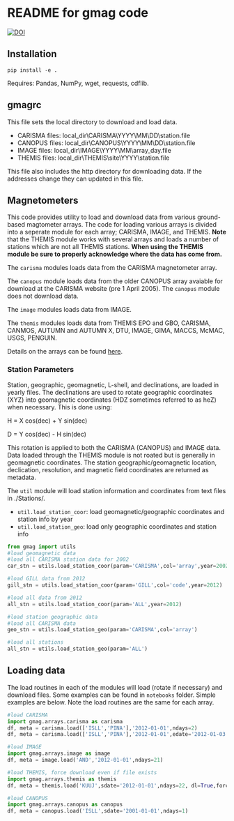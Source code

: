 # README for gmag code

[![DOI](https://zenodo.org/badge/186512442.svg)](https://zenodo.org/badge/latestdoi/186512442)

## Installation

```pip install -e .```

Requires: Pandas, NumPy, wget, requests, cdflib.

## gmagrc

This file sets the local directory to download and load data. 

- CARISMA files: local_dir\CARISMA\YYYY\MM\DD\station.file
- CANOPUS files: local_dir\CANOPUS\YYYY\MM\DD\station.file
- IMAGE files: local_dir\IMAGE\YYYY\MM\array_day.file
- THEMIS files: local_dir\THEMIS\site\YYYY\station.file

This file also includes the http directory for downloading data. If the addresses change they can updated in this file. 

## Magnetometers 

This code provides utility to load and download data from various ground-based magtometer arrays. The code for loading various arrays is divided into a seperate module for each array; CARISMA, IMAGE, and THEMIS. **Note** that the THEMIS module works with several arrays and loads a number of stations which are not all THEMIS stations. **When using the THEMIS module be sure to properly acknowledge where the data has come from.** 

The ```carisma``` modules loads data from the CARISMA magnetometer array. 

The ```canopus``` module loads data from the older CANOPUS array avaiable for download at the CARISMA website (pre 1 April 2005). The ```canopus``` module does not download data.

The ```image``` modules loads data from IMAGE. 

The ```themis``` modules loads data from THEMIS EPO and GBO, CARISMA, CANMOS, AUTUMN and AUTUMN X, DTU, IMAGE, GIMA, MACCS, McMAC, USGS, PENGUIN.

Details on the arrays can be found [here](./gmag/README.md).

### Station Parameters

Station, geographic, geomagnetic, L-shell, and declinations, are loaded in yearly files. The declinations are used to rotate geographic coordinates (XYZ) into geomagnetic coordinates (HDZ sometimes referred to as heZ) when necessary. This is done using:

H = X cos(dec) + Y sin(dec)

D = Y cos(dec) - H sin(dec)

This rotation is applied to both the CARISMA (CANOPUS) and IMAGE data. Data loaded through the THEMIS module is not roated but is generally in geomagnetic coordinates. The station geographic/geomagnetic location, declication, resolution, and magnetic field coordinates are returned as metadata. 

The ```util``` module will load station information and coordinates from text files in ./Stations/. 

- ```util.load_station_coor```: load geomagnetic/geographic coordinates and station info by year
- ```util.load_station_geo```: load only geographic coordinates and station info

```python
from gmag import utils
#load geomagnetic data
#load all CARISMA station data for 2002
car_stn = utils.load_station_coor(param='CARISMA',col='array',year=2002)

#load GILL data from 2012
gill_stn = utils.load_station_coor(param='GILL',col='code',year=2012)

#load all data from 2012
all_stn = utils.load_station_coor(param='ALL',year=2012)

#load station geographic data
#load all CARISMA data
geo_stn = utils.load_station_geo(param='CARISMA',col='array')

#load all stations
all_stn = utils.load_station_geo(param='ALL')
```

## Loading data

The load routines in each of the modules will load (rotate if necessary) and download files. Some examples can be found in ```notebooks``` folder. Simple examples are below. Note the load routines are the same for each array.

```python
#load CARISMA
import gmag.arrays.carisma as carisma
df, meta = carisma.load(['ISLL','PINA'],'2012-01-01',ndays=2)
df, meta = carisma.load(['ISLL','PINA'],'2012-01-01',edate='2012-01-03')

#load IMAGE
import gmag.arrays.image as image
df, meta = image.load('AND','2012-01-01',ndays=21)

#load THEMIS, force download even if file exists
import gmag.arrays.themis as themis
df, meta = themis.load('KUUJ',sdate='2012-01-01',ndays=22, dl=True,force=True)

#load CANOPUS
import gmag.arrays.canopus as canopus
df, meta = canopus.load('ISLL',sdate='2001-01-01',ndays=1)
```
